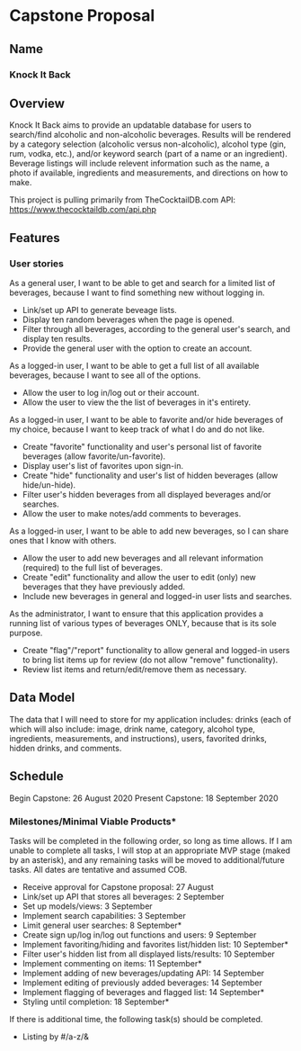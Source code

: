 # Capstone Proposal

## Name
### Knock It Back

## Overview
Knock It Back aims to provide an updatable database for users to search/find alcoholic and non-alcoholic beverages. Results will be rendered by a category selection (alcoholic versus non-alcoholic), alcohol type (gin, rum, vodka, etc.), and/or keyword search (part of a name or an ingredient). Beverage listings will include relevent information such as the name, a photo if available, ingredients and measurements, and directions on how to make.

This project is pulling primarily from TheCocktailDB.com API: https://www.thecocktaildb.com/api.php

## Features
### User stories
As a general user, I want to be able to get and search for a limited list of beverages, because I want to find something new without logging in.
- Link/set up API to generate beveage lists.
- Display ten random beverages when the page is opened.
- Filter through all beverages, according to the general user's search, and display ten results.
- Provide the general user with the option to create an account.

As a logged-in user, I want to be able to get a full list of all available beverages, because I want to see all of the options.
- Allow the user to log in/log out or their account.
- Allow the user to view the the list of beverages in it's entirety.

As a logged-in user, I want to be able to favorite and/or hide beverages of my choice, because I want to keep track of what I do and do not like.
- Create "favorite" functionality and user's personal list of favorite beverages (allow favorite/un-favorite).
- Display user's list of favorites upon sign-in.
- Create "hide" functionality and user's list of hidden beverages (allow hide/un-hide).
- Filter user's hidden beverages from all displayed beverages and/or searches.
- Allow the user to make notes/add comments to beverages.

As a logged-in user, I want to be able to add new beverages, so I can share ones that I know with others.
- Allow the user to add new beverages and all relevant information (required) to the full list of beverages.
- Create "edit" functionality and allow the user to edit (only) new beverages that they have previously added.
- Include new beverages in general and logged-in user lists and searches.

As the administrator, I want to ensure that this application provides a running list of various types of beverages ONLY, because that is its sole purpose.
- Create "flag"/"report" functionality to allow general and logged-in users to bring list items up for review (do not allow "remove" functionality).
- Review list items and return/edit/remove them as necessary.

## Data Model
The data that I will need to store for my application includes: drinks (each of which will also include: image, drink name, category, alcohol type, ingredients, measurements, and instructions), users, favorited drinks, hidden drinks, and comments.

## Schedule
Begin Capstone: 26 August 2020
Present Capstone: 18 September 2020

### Milestones/Minimal Viable Products*
Tasks will be completed in the following order, so long as time allows. If I am unable to complete all tasks, I will stop at an appropriate MVP stage (maked by an asterisk), and any remaining tasks will be moved to additional/future tasks. All dates are tentative and assumed COB.
- Receive approval for Capstone proposal: 27 August
- Link/set up API that stores all beverages: 2 September
- Set up models/views: 3 September
- Implement search capabilities: 3 September
- Limit general user searches: 8 September*
- Create sign up/log in/log out functions and users: 9 September
- Implement favoriting/hiding and favorites list/hidden list: 10 September*
- Filter user's hidden list from all displayed lists/results: 10 September
- Implement commenting on items: 11 September*
- Implement adding of new beverages/updating API: 14 September
- Implement editing of previously added beverages: 14 September
- Implement flagging of beverages and flagged list: 14 September*
- Styling until completion: 18 September*

If there is additional time, the following task(s) should be completed.
- Listing by #/a-z/&
